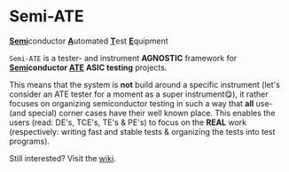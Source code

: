 # Semi-ATE
<ins>**Semi**</ins>conductor <ins>**A**</ins>utomated <ins>**T**</ins>est <ins>**E**</ins>quipment

`Semi-ATE` is a tester- and instrument **AGNOSTIC** framework for **<ins>Semi</ins>conductor <ins>ATE</ins> ASIC testing** projects. 

This means that the system is **not** build around a specific instrument (let's consider an ATE tester for a moment as a super instrument😋), it rather focuses on 
organizing semiconductor testing in such a way that **all** use- (and special) corner cases have their well known place. This enables the users (read: DE's, TCE's, TE's & PE's) to focus on the **REAL** work (respectively: writing fast and stable tests & organizing the tests into test programs). 

Still interested? Visit the [wiki](https://github.com/ate-org/Semi-ATE/wiki).

